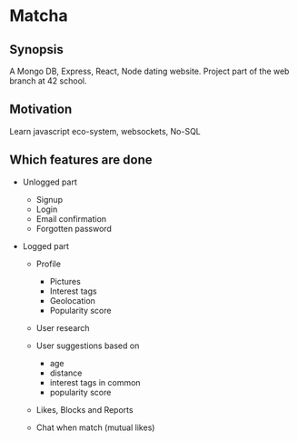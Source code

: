 # Matcha

## Synopsis

A Mongo DB, Express, React, Node dating website. Project part of the web branch at 42 school.

## Motivation

Learn javascript eco-system, websockets, No-SQL

## Which features are done

* Unlogged part
  * Signup
  * Login
  * Email confirmation
  * Forgotten password

* Logged part
  * Profile
    * Pictures
    * Interest tags
    * Geolocation
    * Popularity score

  * User research
  * User suggestions based on
    * age
    * distance
    * interest tags in common
    * popularity score
  * Likes, Blocks and Reports
  * Chat when match (mutual likes)
